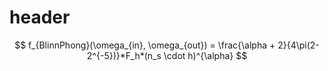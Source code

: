 # header

$$ f_{BlinnPhong}(\omega_{in}, \omega_{out}) = \frac{\alpha + 2}{4\pi(2-2^{-5})}*F_h*(n_s \cdot h)^{\alpha} $$
